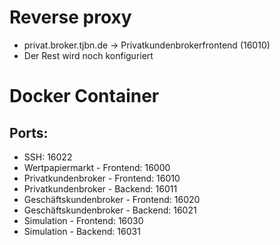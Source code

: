 # Reverse proxy
* privat.broker.tjbn.de -> Privatkundenbrokerfrontend (16010)
* Der Rest wird noch konfiguriert

# Docker Container
## Ports:
* SSH: 16022
* Wertpapiermarkt - Frontend: 16000
* Privatkundenbroker - Frontend: 16010
* Privatkundenbroker - Backend: 16011
* Geschäftskundenbroker - Frontend: 16020
* Geschäftskundenbroker - Backend: 16021
* Simulation - Frontend: 16030
* Simulation - Backend: 16031
